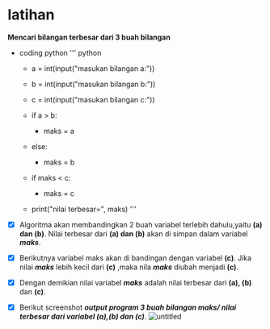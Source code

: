 # latihan
**Mencari bilangan terbesar dari 3 buah bilangan**



* coding python
''' python
	* a = int(input("masukan bilangan a:"))


	* b = int(input("masukan bilangan b:"))

	
  	* c = int(input("masukan bilangan c:"))


    * if a > b:
   
    
		
	     * maks = a


   * else:
   
    
		* maks = b


    * if maks < c:
   
    
		* maks = c


    * print("nilai terbesar=", maks)
    '''




- [x] Algoritma akan membandingkan 2 buah variabel terlebih dahulu,yaitu **(a) dan (b)**. Nilai terbesar dari **(a) dan (b)** akan di simpan dalam variabel ***maks***.


- [x] Berikutnya variabel maks akan di bandingan dengan variabel **(c)**. Jika nilai ***maks*** lebih kecil dari **(c)** ,maka nila ***maks*** diubah menjadi **(c)**. 

- [x] Dengan demikian nilai variabel ***maks*** adalah nilai terbesar dari **(a), (b)** dan **(c)**.



- [x] Berikut screenshot ***output program 3 buah bilangan maks/ nilai terbesar dari variabel (a),(b) dan (c)***.
![untitled](https://user-images.githubusercontent.com/46512724/52344521-8db7eb80-2a4d-11e9-83ed-0260925c091b.jpg)
